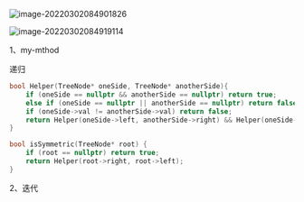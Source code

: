 ![image-20220302084901826](C:\Users\lenovo\AppData\Roaming\Typora\typora-user-images\image-20220302084901826.png)

![image-20220302084919114](C:\Users\lenovo\AppData\Roaming\Typora\typora-user-images\image-20220302084919114.png)



1、my-mthod

递归

```cpp
bool Helper(TreeNode* oneSide, TreeNode* anotherSide){
    if (oneSide == nullptr && anotherSide == nullptr) return true;
    else if (oneSide == nullptr || anotherSide == nullptr) return false;
    if (oneSide->val != anotherSide->val) return false;
    return Helper(oneSide->left, anotherSide->right) && Helper(oneSide->right, anotherSide->left);
}

bool isSymmetric(TreeNode* root) {
    if (root == nullptr) return true;
    return Helper(root->right, root->left);
}
```

2、迭代